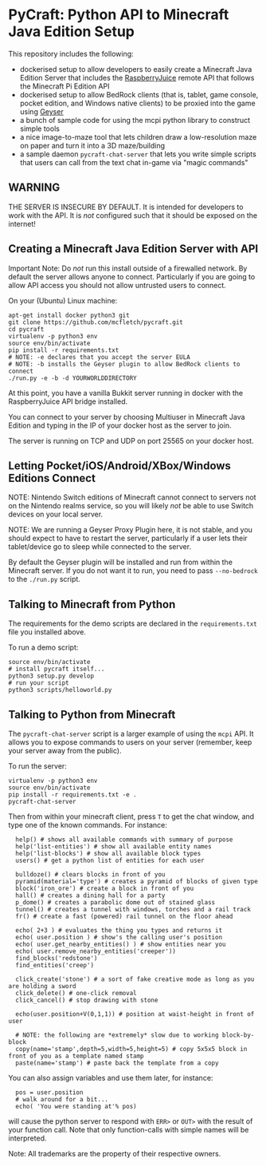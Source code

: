 # PyCraft: Python API to Minecraft Java Edition Setup

This repository includes the following:

* dockerised setup to allow developers to easily create a 
  Minecraft Java Edition Server that includes the 
  [RaspberryJuice](https://github.com/zhuowei/RaspberryJuice) 
  remote API that follows the Minecraft Pi Edition API
* dockerised setup to allow BedRock clients (that is,
  tablet, game console, pocket edition, and Windows native
  clients) to be proxied into the game using
  [Geyser](https://geysermc.org/)
* a bunch of sample code for using the mcpi python
  library to construct simple tools
* a nice image-to-maze tool that lets children draw a 
  low-resolution maze on paper and turn it into a 3D
  maze/building
* a sample daemon `pycraft-chat-server` that lets you
  write simple scripts that users can call from the
  text chat in-game via "magic commands"

## WARNING

THE SERVER IS INSECURE BY DEFAULT. It is intended for 
developers to work with the API. It is *not* configured
such that it should be exposed on the internet!

## Creating a Minecraft Java Edition Server with API

Important Note: Do *not* run this install outside
of a firewalled network. By default the server allows
anyone to connect. Particularly if you are going
to allow API access you should not allow untrusted
users to connect.

On your (Ubuntu) Linux machine:

```
apt-get install docker python3 git
git clone https://github.com/mcfletch/pycraft.git
cd pycraft
virtualenv -p python3 env
source env/bin/activate
pip install -r requirements.txt
# NOTE: -e declares that you accept the server EULA
# NOTE: -b installs the Geyser plugin to allow BedRock clients to connect
./run.py -e -b -d YOURWORLDDIRECTORY
```

At this point, you have a vanilla Bukkit server running 
in docker with the RaspberryJuice API bridge installed.

You can connect to your server by choosing Multiuser
in Minecraft Java Edition and typing in the 
IP of your docker host as the server to join.

The server is running on TCP and UDP on port 25565
on your docker host.

## Letting Pocket/iOS/Android/XBox/Windows Editions Connect

NOTE: Nintendo Switch editions of Minecraft cannot connect
to servers not on the Nintendo realms service, so you will
likely *not* be able to use Switch devices on your local
server.

NOTE: We are running a Geyser Proxy Plugin here, it is not
stable, and you should expect to have to restart the server,
particularly if a user lets their tablet/device go to sleep
while connected to the server.

By default the Geyser plugin will be installed and run from
within the Minecraft server. If you do not want it to run,
you need to pass `--no-bedrock` to the `./run.py` script.

## Talking to Minecraft from Python

The requirements for the demo scripts are declared
in the `requirements.txt` file you installed above.

To run a demo script:
```
source env/bin/activate
# install pycraft itself...
python3 setup.py develop 
# run your script
python3 scripts/helloworld.py
```

## Talking to Python from Minecraft

The `pycraft-chat-server` script is a larger example
of using the `mcpi` API. It allows you to expose 
commands to users on your server (remember, keep your
server away from the public).

To run the server:
```
virtualenv -p python3 env
source env/bin/activate
pip install -r requirements.txt -e .
pycraft-chat-server
```
Then from within your minecraft client, press `T`
to get the chat window, and type one of the known
commands. For instance:
```
  help() # shows all available commands with summary of purpose
  help('list-entities') # show all available entity names
  help('list-blocks') # show all available block types
  users() # get a python list of entities for each user

  bulldoze() # clears blocks in front of you
  pyramid(material='type') # creates a pyramid of blocks of given type
  block('iron_ore') # create a block in front of you
  hall() # creates a dining hall for a party
  p_dome() # creates a parabolic dome out of stained glass
  tunnel() # creates a tunnel with windows, torches and a rail track
  fr() # create a fast (powered) rail tunnel on the floor ahead

  echo( 2+3 ) # evaluates the thing you types and returns it
  echo( user.position ) # show's the calling user's position
  echo( user.get_nearby_entities() ) # show entities near you
  echo( user.remove_nearby_entities('creeper'))
  find_blocks('redstone')
  find_entities('creep')
  
  click_create('stone') # a sort of fake creative mode as long as you are holding a sword
  click_delete() # one-click removal
  click_cancel() # stop drawing with stone

  echo(user.position+V(0,1,1)) # position at waist-height in front of user

  # NOTE: the following are *extremely* slow due to working block-by-block
  copy(name='stamp',depth=5,width=5,height=5) # copy 5x5x5 block in front of you as a template named stamp
  paste(name='stamp') # paste back the template from a copy
```
You can also assign variables and use them later, 
for instance:
```
  pos = user.position
  # walk around for a bit...
  echo( 'You were standing at'% pos)
```
will cause the python server to respond with `ERR>` or `OUT>`
with the result of your function call. Note that
only function-calls with simple names will be 
interpreted.

Note: 
  All trademarks are the property of their respective owners.
